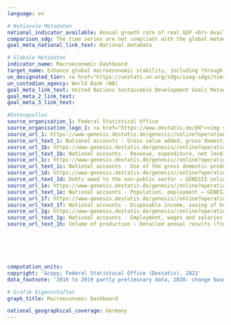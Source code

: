 ```yaml
---
language: en

# Nationale Metadaten
national_indicator_available: Annual growth rate of real GDP <br> Available income of private households <br> Consumption by private households <br> Debt level of the total public budget <br> Government fiscal balance <br> Gross fixed capital formation <br> Hours worked by employees <br> Hours worked by persons employed <br> Labour productivity per hour worked by employee <br>Labour productivity per hour worked by persons employed <br> Persons employed <br> Real GDP per capita <br> Trade balance
comparison_sdg: The time series are not compliant with the global metadata, but provide additional information.
goal_meta_national_link_text: National metadata

# Globale Metadaten
indicator_name: Macroeconomic Dashboard
target_name: Enhance global macroeconomic stability, including through policy coordination and policy coherence
un_designated_tier: <a href="https://unstats.un.org/sdgs/iaeg-sdgs/tier-classification/" title="Click here for more information on the UN tier classification.">Tier II</a>
un_custodian_agency: World Bank (WB)
goal_meta_link_text: United Nations Sustainable Development Goals Metadata
goal_meta_2_link_text: 
goal_meta_3_link_text: 

#Datenquellen
source_organisation_1: Federal Statistical Office
source_organisation_logo_1: <a href="https://www.destatis.de/EN"><img src="https://g205sdgs.github.io/sdg-indicators/public/OrgImgEn/destatis.png" alt="Logo destatis" style="height:60px; width:148px" /></a>
source_url_1: https://www-genesis.destatis.de/genesis//online?operation=table&code=81000-0001&bypass=true&language=en
source_url_text_1: National accounts - Gross value added, gross domestic product (nominal/price-adjusted) – GENESIS online 81000-0001
source_url_1b: https://www-genesis.destatis.de/genesis//online?operation=table&code=81000-0031&bypass=true&language=en
source_url_text_1b: National accounts - Revenue, expenditure, net lending/net borrowing of general government – GENESIS online 81000-0031
source_url_1c: https://www-genesis.destatis.de/genesis//online?operation=table&code=81000-0019&bypass=true&language=en
source_url_text_1c: National accounts - Use of the gross domestic product (nominal/price-adjusted) – GENESIS online 81000-0019
source_url_1d: https://www-genesis.destatis.de/genesis//online?operation=table&code=71321-0005&bypass=true&language=en
source_url_text_1d: Debts owed to the non-public sector – GENESIS online 71321-0005
source_url_1e: https://www-genesis.destatis.de/genesis//online?operation=table&code=81000-0011&bypass=true&language=en
source_url_text_1e: National accounts - Population, employment – GENESIS online 81000-0011
source_url_1f: https://www-genesis.destatis.de/genesis//online?operation=table&code=81000-0009&bypass=true&language=en
source_url_text_1f: National accounts - Disposable income, saving of households – GENESIS online 81000-0009
source_url_1g: https://www-genesis.destatis.de/genesis//online?operation=table&code=81000-0015&bypass=true&language=en
source_url_text_1g: National accounts - Employment, wages and salaries, hours worked – GENESIS online 81000-0015
source_url_text_1h: Volume of production - Detailed annual results (final results) (only available in German) - Fachserie 18, Reihe 1.4, Tab. 2.1.14






computation_units: 
copyright: '&copy; Federal Statistical Office (Destatis), 2021'
data_footnote: '2016 to 2019 partly preliminary data, 2020: change base year from 2010 to 2015.'

# Grafik Eigenschaften
graph_title: Macroeconomic Dashboard

national_geographical_coverage: Germany
---
```


<span></span>